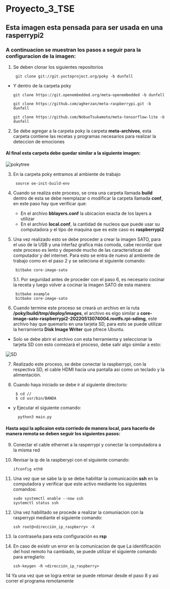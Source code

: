 # Proyecto_3_TSE

## Esta imagen esta pensada para ser usada en una rasperrypi2

### A continuacion se muestran los pasos a seguir para la configuracion de la imagen:

1. Se deben clonar los siguientes repositorios

        git clone git://git.yoctoproject.org/poky -b dunfell
        
  - Y dentro de la carpeta poky

        git clone https://git.openembedded.org/meta-openembedded -b dunfell

        git clone https://github.com/agherzan/meta-raspberrypi.git -b dunfell

        git clone https://github.com/NobuoTsukamoto/meta-tensorflow-lite -b dunfell
 
 2. Se debe agregar a la carpeta poky la carpeta **meta-archivos**, esta carpeta contiene las recetas y programas necesarios para realizar la deteccion de emociones

#### Al final esta carpeta debe quedar similar a la siguiente imagen:
![pokytree](https://user-images.githubusercontent.com/79667174/168238445-387d6961-e733-4d79-9361-8ac46b552fb9.png)

3. En la carpeta poky entramos al ambiente de trabajo

        source oe-init-build-env

4. Cuando se realiza este proceso, se crea una carpeta llamada **build** dentro de esta se debe reemplazar o modificar la carpeta llamada **conf**, en este paso hay que verificar que:
    - En el archivo **bblayers.conf** la ubicacion exacta de los layers a utilizar
    - En el archivo **local.conf**, la cantidad de nucleos que puede usar su computadora y el tipo de maquina que es este caso es **raspberrypi2**

5. Una vez realizado esto se debe proceder a crear la imagen SATO, para el uso de la USB y una interfaz grafica más comoda, cabe recordar que este proceso es lento y depende mucho de las caracteristicas del computador y del internet. Para esto se entra de nuevo al ambiente de trabajo como en el paso 2 y se seleciona el siguiente comando:

        bitbake core-image-sato

     5.1. Por seguridad antes de proceder con el paso 6, es necesario cocinar la receta y luego volver a cocinar la imagen SATO de esta manera:

        bitbake example
        bitbake core-image-sato
        
6. Cuando termine este proceso se creará un archivo en la ruta **/poky/build/tmp/deploy/images**, el archivo es elgo similar a **core-image-sato-raspberrypi2-20220513074004.rootfs.rpi-sdimg**, este archivo hay que quemarlo en una tarjeta SD, para esto se puede utilizar la herramienta **Disk Image Writer** que pfrece Ubuntu.
  - Solo se debe abrir el archivo con esta herramienta y seleccionar la tarjeta SD con esto comezará el proceso, debe salir algo similar a esto:


 ![SD](https://user-images.githubusercontent.com/79667174/168247280-7c96d4cf-a609-46a0-b99e-751289055b54.png)
 
7. Realizado este proceso, se debe conectar la raspberrypi, con la respectiva SD, el cable HDMI hacia una pantalla asi como un teclado y la alimentación.

8. Cuando haya iniciado se debe ir al siguiente directorio:

        $ cd // 
        $ cd usr/bin/BANDA 
        
- y Ejecutar el siguiente comando:

        python3 main.py

#### Hasta aqui la aplicaion esta corriedo de manera local, para hacerlo de manera remota se deben seguir los siguientes pasos:

9. Conectar el cable ethernet a la rasperrypi y conectar la computadora a la misma red

10. Revisar la ip de la raspberypi con el siguiente comando:

        ifconfig eth0
        
11. Una vez que se sabe la ip se debe habilitar la comunicación **ssh** en la computadora y verificar que este activo mediante los siguientes comandos:

        sudo systemctl enable --now ssh
        systemctl status ssh
        
12. Una vez habilitado se procede a realizar la comuniacion con la rasperrypi mediante el siguiente comando:

        ssh root@<dirección_ip_raspberry> -X
        
13. la contraseña para esta configuración es **rsp**

15. En caso de existir un error en la comunicacion de que La identificación del host remoto ha cambiado, se puede utilizar el siguiente comando para arreglarlo:

        ssh-keygen -R <dirección_ip_raspberry>

14 Ya una vez que se logra entrar se puede retomar desde el paso 8 y asi correr el programa remotamente
